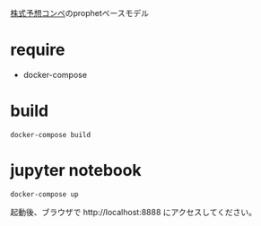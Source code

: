 [株式予想コンペ](https://comp.probspace.com/competitions/us_stock_price)のprophetベースモデル

# require
* docker-compose

# build

```
docker-compose build
```

# jupyter notebook

```
docker-compose up
```
起動後、ブラウザで http://localhost:8888 にアクセスしてください。